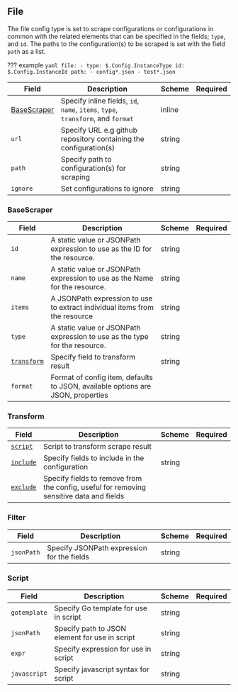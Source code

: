 ## File
The file config type is set to scrape configurations or configurations in common with the related elements that can be specified in the fields; `type`, and `id`. The paths to the configuration(s) to be scraped is set with the field `path` as a list.

??? example 
    ```yaml
      file:
        - type: $.Config.InstanceType
          id: $.Config.InstanceId
          path:
            - config*.json
            - test*.json
    ```


| Field | Description | Scheme | Required |
| ----- | ----------- | ------ | -------- |
| [BaseScraper](#BaseScraper) | Specify inline fields, `id`, `name`, `items`, `type`, `transform`, and `format` | inline |
| `url` | Specify URL e.g github repository containing the configuration(s) | string | 
| `path` | Specify path to configuration(s) for scraping | string |
| `ignore` | Set configurations to ignore | string |

### BaseScraper

| Field | Description | Scheme | Required |
| ----- | ----------- | ------ | -------- |
| `id` | A static value or JSONPath expression to use as the ID for the resource. | string |  |
| `name` | A static value or JSONPath expression to use as the Name for the resource. | string |  |
| `items` | A JSONPath expression to use to extract individual items from the resource | string |  |
| `type` | A static value or JSONPath expression to use as the type for the resource. | string |  |
| [`transform`](#transform) | Specify field to transform result | string |  |
| `format` | Format of config item, defaults to JSON, available options are JSON, properties |  |

### Transform

| Field | Description | Scheme | Required |
| ----- | ----------- | ------ | -------- |
| [`script`](#script) | Script to transform scrape result |  |
| [`include`](#Filter) | Specify fields to include in the configuration | string  |
| [`exclude`](#filter) | Specify fields to remove from the config, useful for removing sensitive data and fields |  |

### Filter 

| Field | Description | Scheme | Required |
| ----- | ----------- | ------ | -------- |
| `jsonPath` | Specify JSONPath expression for the fields | string |

### Script 

| Field | Description | Scheme | Required |
| ----- | ----------- | ------ | -------- |
| `gotemplate` | Specify Go template for use in script | string |
| `jsonPath` | Specify path to JSON element for use in script | string |
| `expr` | Specify expression for use in script | string |
| `javascript` | Specify javascript syntax for script | string |